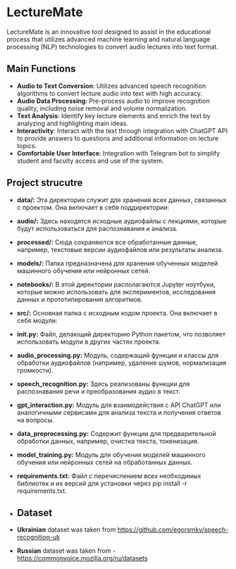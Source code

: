 # LectureMate
LectureMate is an innovative tool designed to assist in the educational process that utilizes advanced machine learning and natural language processing (NLP) technologies to convert audio lectures into text format. 

## Main Functions
- **Audio to Text Conversion**: Utilizes advanced speech recognition algorithms to convert lecture audio into text with high accuracy.
- **Audio Data Processing**: Pre-process audio to improve recognition quality, including noise removal and volume normalization.
- **Text Analysis**: Identify key lecture elements and enrich the text by analyzing and highlighting main ideas.
- **Interactivity**: Interact with the text through integration with ChatGPT API to provide answers to questions and additional information on lecture topics.
- **Comfortable User Interface**: Integration with Telegram bot to simplify student and faculty access and use of the system.

## Project strucutre
- **data/:** Эта директория служит для хранения всех данных, связанных с проектом. Она включает в себя поддиректории:
- **audio/:** Здесь находятся исходные аудиофайлы с лекциями, которые будут использоваться для распознавания и анализа.
- **processed/:** Сюда сохраняются все обработанные данные, например, текстовые версии аудиофайлов или результаты анализа.
- **models/:** Папка предназначена для хранения обученных моделей машинного обучения или нейронных сетей.
- **notebooks/:** В этой директории располагаются Jupyter ноутбуки, которые можно использовать для экспериментов, исследования данных и прототипирования алгоритмов.
- **src/:** Основная папка с исходным кодом проекта. Она включает в себя модули:
- **__init__.py:** Файл, делающий директорию Python пакетом, что позволяет использовать модули в других частях проекта.
- **audio_processing.py:** Модуль, содержащий функции и классы для обработки аудиофайлов (например, удаление шумов, нормализация громкости).
- **speech_recognition.py:** Здесь реализованы функции для распознавания речи и преобразования аудио в текст.
- **gpt_interaction.py:** Модуль для взаимодействия с API ChatGPT или аналогичными сервисами для анализа текста и получения ответов на вопросы.
- **data_preprocessing.py:** Содержит функции для предварительной обработки данных, например, очистка текста, токенизация.
- **model_training.py:** Модуль для обучения моделей машинного обучения или нейронных сетей на обработанных данных.
- **requirements.txt:** Файл с перечислением всех необходимых библиотек и их версий для установки через pip install -r requirements.txt.

- ## Dataset
- **Ukrainian** dataset was taken from https://github.com/egorsmkv/speech-recognition-uk
- **Russian** dataset was taken from - https://commonvoice.mozilla.org/ru/datasets
